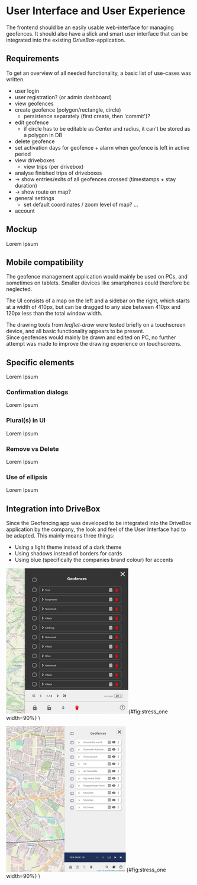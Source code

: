 # User Interface and User Experience
The frontend should be an easily usable web-interface for managing geofences. It should also have a slick and smart user interface that can be integrated into the existing _DriveBox_-application.


## Requirements
To get an overview of all needed functionality, a basic list of use-cases was written.

- user login
- user registration? (or admin dashboard)
- view geofences
- create geofence (polygon/rectangle, circle)
  - persistence separately (first create, then 'commit')?
- edit geofence
  - if circle has to be editable as Center and radius, it can't be stored as a polygon in DB
- delete geofence
- set activation days for geofence + alarm when geofence is left in active period
- view driveboxes
  - view trips (per drivebox)
- analyse finished trips of driveboxes
- -> show entries/exits of all geofences crossed (timestamps + stay duration)
- -> show route on map?
- general settings
  - set default coordinates / zoom level of map? ...
- account

[comment]: <> (This is a list made when we started working, maybe it should be updated to include all current functionality)


## Mockup
Lorem Ipsum


## Mobile compatibility
The geofence management application would mainly be used on PCs, and sometimes on tablets. Smaller devices like smartphones could therefore be neglected.

The UI consists of a map on the left and a sidebar on the right, which starts at a width of 410px, but can be dragged to any size between 410px and 120px less than the total window width.

The drawing tools from _leaflet-draw_ were tested briefly on a touchscreen device, and all basic functionality appears to be present.\
Since geofences would mainly be drawn and edited on PC, no further attempt was made to improve the drawing experience on touchscreens.


## Specific elements
Lorem Ipsum


### Confirmation dialogs
Lorem Ipsum


### Plural(s) in UI
Lorem Ipsum


### Remove vs Delete
Lorem Ipsum


### Use of ellipsis
Lorem Ipsum


## Integration into DriveBox
Since the Geofencing app was developed to be integrated into the DriveBox application by the company, the look and feel of the User Interface had to be adapted. This mainly means three things:

- Using a light theme instead of a dark theme
- Using shadows instead of borders for cards
- Using blue (specifically the companies brand colour) for accents

![UI Mockup before adaptations for integration.](source/figures/UI_Integration_before.jpg "Screenshot"){#fig:stress_one width=90%}
\ 

![UI Mockup after adaptations for integration.](source/figures/UI_Integration_after.jpg "Screenshot"){#fig:stress_one width=90%}
\ 
